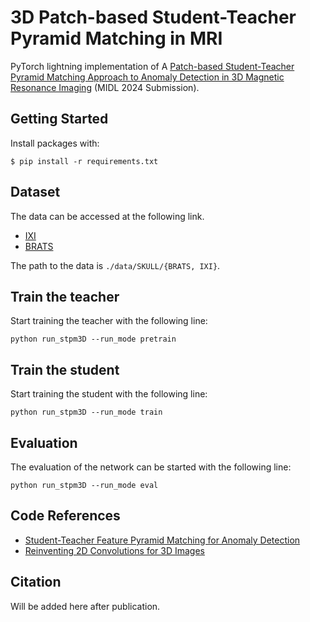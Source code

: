 # 3D Patch-based Student-Teacher Pyramid Matching in MRI

PyTorch lightning implementation of A [Patch-based Student-Teacher Pyramid Matching Approach to Anomaly Detection in 3D Magnetic Resonance Imaging]() (MIDL 2024 Submission).


## Getting Started

Install packages with:

```
$ pip install -r requirements.txt
```

## Dataset
The data can be accessed at the following link.
- [IXI](https://brain-development.org/ixi-dataset/)
- [BRATS](http://www.braintumorsegmentation.org/)

The path to the data is `./data/SKULL/{BRATS, IXI}`.


## Train the teacher
Start training the teacher with the following line:
```
python run_stpm3D --run_mode pretrain
```

## Train the student
Start training the student with the following line:
```
python run_stpm3D --run_mode train
```

## Evaluation
The evaluation of the network can be started with the following line:
```
python run_stpm3D --run_mode eval
```

## Code References
- [Student-Teacher Feature Pyramid Matching for Anomaly Detection](https://github.com/hcw-00/STPM_anomaly_detection)
- [Reinventing 2D Convolutions for 3D Images](https://github.com/M3DV/ACSConv)


## Citation
Will be added here after publication.
